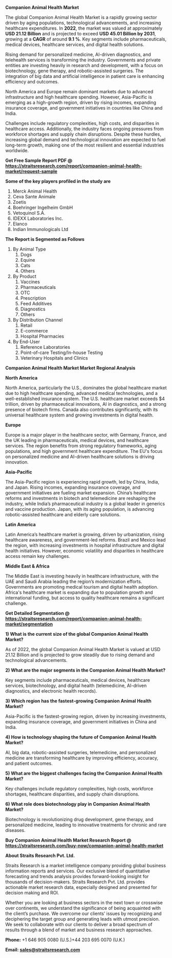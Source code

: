 <p><strong>Companion Animal Health Market</strong></p>
<p>The global Companion Animal Health Market is a rapidly growing sector driven by aging populations, technological advancements, and increasing healthcare expenditures. In <strong>2022</strong>, the market was valued at approximately <strong>USD 21.12 Billion</strong> and is projected to exceed <strong>USD 45.01 Billion</strong><strong> by 2031</strong>, growing at a <strong>CAGR</strong> of around <strong>9.1 %</strong>. Key segments include pharmaceuticals, medical devices, healthcare services, and digital health solutions.</p>
<p>Rising demand for personalized medicine, AI-driven diagnostics, and telehealth services is transforming the industry. Governments and private entities are investing heavily in research and development, with a focus on biotechnology, gene therapy, and robotic-assisted surgeries. The integration of big data and artificial intelligence in patient care is enhancing efficiency and outcomes.</p>
<p>North America and Europe remain dominant markets due to advanced infrastructure and high healthcare spending. However, Asia-Pacific is emerging as a high-growth region, driven by rising incomes, expanding insurance coverage, and government initiatives in countries like China and India.</p>
<p>Challenges include regulatory complexities, high costs, and disparities in healthcare access. Additionally, the industry faces ongoing pressures from workforce shortages and supply chain disruptions. Despite these hurdles, increasing global demand and technological innovation are expected to fuel long-term growth, making one of the most resilient and essential industries worldwide.</p>
<p><strong>Get Free Sample Report PDF @ <a href=https://straitsresearch.com/report/companion-animal-health-market/request-sample>https://straitsresearch.com/report/companion-animal-health-market/request-sample</a></strong></p>
<div><strong>Some of the key players profiled in the study are</strong></div>
<p><ol>
<li>Merck Animal Health</li>
<li>Ceva Sante Animale</li>
<li>Zoetis</li>
<li>Boehringer Ingelheim GmbH</li>
<li>Vetoquinol S.A.</li>
<li>IDEXX Laboratories Inc.</li>
<li>Elanco</li>
<li>Indian Immunologicals Ltd</li>
</ol></p>
<p><strong>The Report is Segmented as Follows</strong></p>
<p><ol>
<li>By Animal Type
<ol>
<li>Dogs</li>
<li>Equine</li>
<li>Cats</li>
<li>Others</li>
</ol>
</li>
<li>By Product
<ol>
<li>Vaccines</li>
<li>Pharmaceuticals</li>
<li>OTC</li>
<li>Prescription</li>
<li>Feed Additives</li>
<li>Diagnostics</li>
<li>Others</li>
</ol>
</li>
<li>By Distribution Channel
<ol>
<li>Retail</li>
<li>E-commerce</li>
<li>Hospital Pharmacies</li>
</ol>
</li>
<li>By End-User
<ol>
<li>Reference Laboratories</li>
<li>Point-of-care Testing/In-house Testing</li>
<li>Veterinary Hospitals and Clinics</li>
</ol>
</li>
</ol></p>
<p><strong>Companion Animal Health Market Market Regional Analysis</strong></p>
<p><strong>North America</strong></p>
<p>North America, particularly the U.S., dominates the global healthcare market due to high healthcare spending, advanced medical technologies, and a well-established insurance system. The U.S. healthcare market exceeds $4 trillion, driven by pharmaceutical innovations, AI in diagnostics, and a strong presence of biotech firms. Canada also contributes significantly, with its universal healthcare system and growing investments in digital health.</p>
<p><strong>Europe</strong></p>
<p>Europe is a major player in the healthcare sector, with Germany, France, and the UK leading in pharmaceuticals, medical devices, and healthcare services. The region benefits from strong regulatory frameworks, aging populations, and high government healthcare expenditure. The EU's focus on personalized medicine and AI-driven healthcare solutions is driving innovation.</p>
<p><strong>Asia-Pacific</strong></p>
<p>The Asia-Pacific region is experiencing rapid growth, led by China, India, and Japan. Rising incomes, expanding insurance coverage, and government initiatives are fueling market expansion. China&rsquo;s healthcare reforms and investments in biotech and telemedicine are reshaping the industry, while India&rsquo;s pharmaceutical industry is a global leader in generics and vaccine production. Japan, with its aging population, is advancing robotic-assisted healthcare and elderly care solutions.</p>
<p><strong>Latin America</strong></p>
<p>Latin America&rsquo;s healthcare market is growing, driven by urbanization, rising healthcare awareness, and government-led reforms. Brazil and Mexico lead the region, with increasing investments in hospital infrastructure and digital health initiatives. However, economic volatility and disparities in healthcare access remain key challenges.</p>
<p><strong>Middle East &amp; Africa</strong></p>
<p>The Middle East is investing heavily in healthcare infrastructure, with the UAE and Saudi Arabia leading the region&rsquo;s modernization efforts. Governments are promoting medical tourism and digital health adoption. Africa's healthcare market is expanding due to population growth and international funding, but access to quality healthcare remains a significant challenge.</p>
<p><strong>Get Detailed Segmentation @ <a href=https://straitsresearch.com/report/companion-animal-health-market/segmentation>https://straitsresearch.com/report/companion-animal-health-market/segmentation</a></strong></p>
<p><strong>1) What is the current size of the global Companion Animal Health Market?</strong></p>
<p>As of 2022, the global Companion Animal Health Market is valued at USD 21.12 Billion and is projected to grow steadily due to rising demand and technological advancements.</p>
<p><strong>2) What are the major segments in the Companion Animal Health Market?</strong></p>
<p>Key segments include pharmaceuticals, medical devices, healthcare services, biotechnology, and digital health (telemedicine, AI-driven diagnostics, and electronic health records).</p>
<p><strong>3) Which region has the fastest-growing Companion Animal Health Market?</strong></p>
<p>Asia-Pacific is the fastest-growing region, driven by increasing investments, expanding insurance coverage, and government initiatives in China and India.</p>
<p><strong>4) How is technology shaping the future of Companion Animal Health Market?</strong></p>
<p>AI, big data, robotic-assisted surgeries, telemedicine, and personalized medicine are transforming healthcare by improving efficiency, accuracy, and patient outcomes.</p>
<p><strong>5) What are the biggest challenges facing the Companion Animal Health Market?</strong></p>
<p>Key challenges include regulatory complexities, high costs, workforce shortages, healthcare disparities, and supply chain disruptions.</p>
<p><strong>6) What role does biotechnology play in Companion Animal Health Market?</strong></p>
<p>Biotechnology is revolutionizing drug development, gene therapy, and personalized medicine, leading to innovative treatments for chronic and rare diseases.</p>
<p><strong>Buy Companion Animal Health Market Research Report @ <a href=https://straitsresearch.com/buy-now/companion-animal-health-market>https://straitsresearch.com/buy-now/companion-animal-health-market</a></strong></p>
<p><strong>About Straits Research Pvt. Ltd.</strong></p>
<p>Straits Research is a market intelligence company providing global business information reports and services. Our exclusive blend of quantitative forecasting and trends analysis provides forward-looking insight for thousands of decision-makers. Straits Research Pvt. Ltd. provides actionable market research data, especially designed and presented for decision making and ROI.</p>
<p>Whether you are looking at business sectors in the next town or crosswise over continents, we understand the significance of being acquainted with the client&rsquo;s purchase. We overcome our clients&rsquo; issues by recognizing and deciphering the target group and generating leads with utmost precision. We seek to collaborate with our clients to deliver a broad spectrum of results through a blend of market and business research approaches.</p>
<p><strong><strong>Phone:</strong></strong> +1 646 905 0080 (U.S.)+44 203 695 0070 (U.K.)</p>
<p><strong><strong>Email: </strong></strong><a href=mailto:sales@straitsresearch.com><strong><u><strong>sales@straitsresearch.com</strong></u></strong></a></p>
